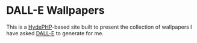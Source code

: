 # DALL-E Wallpapers

This is a [HydePHP](https://hydephp.com)-based site built to present the collection of wallpapers I have asked [DALL-E](https://openai.com/dall-e-3) to generate for me.